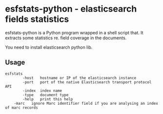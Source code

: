 # esfstats-python - elasticsearch fields statistics

esfstats-python is a Python program wrapped in a shell script that. It extracts some statistics re. field coverage in the documents.

You need to install elasticsearch python lib.

## Usage

```
esfstats 
        -host   hostname or IP of the elasticsearch instance
        -port   port of the native Elasticsearch transport protocol API
        -index  index name
        -type   document type
        -help   print this help
	-marc	ignore Marc identifier field if you are analysing an index of marc records
```

